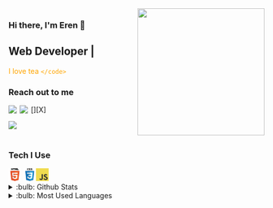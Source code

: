 <img src="https://media3.giphy.com/media/v1.Y2lkPTc5MGI3NjExb2xhZWRseWk5azJneGdiYms3angzMjBmeXNxbTAyc3llcTI0b3FuaSZlcD12MV9pbnRlcm5hbF9naWZfYnlfaWQmY3Q9Zw/m3bWBDvvDoyLnXjDHw/giphy.webp" align="right" width="250" height="250">

### Hi there, I'm Eren 👋

## Web Developer | 

<font color="orange">I love tea `</code>`</font>

### Reach out to me

[<img width="22" src="https://unpkg.com/simple-icons@v13/icons/github.svg" align="left" />][github]

[<img width="22" src="https://unpkg.com/simple-icons@v13/icons/X.svg" align="left" />][X]

[<img width="22" src="https://unpkg.com/simple-icons@v13/icons/linkedin.svg" align="left" />][linkedin]

<br>
<br>

### Tech I Use
<img src="https://raw.githubusercontent.com/github/explore/cebd63002168a05a6a642f309227eefeccd92950/topics/html/html.png" width="25" height="25">
<img src="https://raw.githubusercontent.com/github/explore/cebd63002168a05a6a642f309227eefeccd92950/topics/css/css.png" width="25" height="25"><img src="https://raw.githubusercontent.com/github/explore/cebd63002168a05a6a642f309227eefeccd92950/topics/javascript/javascript.png" width="25" height="25">

<br>

<details>
<summary>:bulb: Github Stats</summary>
<img src="https://github-readme-stats.vercel.app/api?username=cloynet&theme=radical">
</details>

<details>
<summary>:bulb: Most Used Languages </summary>
<img src="https://github-readme-stats.vercel.app/api/top-langs/?username=anuraghazra&layout=compact">
</details>


[github]: https://github.com/cloynet
[twitter]: https://x.com/eeren327
[linkedin]: https://www.linkedin.com/in/eren-esenli-028400264/


